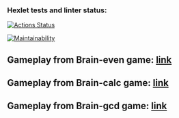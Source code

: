 ### Hexlet tests and linter status:
[![Actions Status](https://github.com/Kiatsyndesi/php-project-lvl1/workflows/hexlet-check/badge.svg)](https://github.com/Kiatsyndesi/php-project-lvl1/actions)

[![Maintainability](https://api.codeclimate.com/v1/badges/72938105c1e06553d43a/maintainability)](https://codeclimate.com/github/Kiatsyndesi/php-project-lvl1/maintainability)

## Gameplay from Brain-even game: [link](https://asciinema.org/a/zyNTP15EHgkDcywl49Xq5EQad)

## Gameplay from Brain-calc game: [link](https://asciinema.org/a/Xg3P5H3ItxlsoNmfdwbymV9p3)

## Gameplay from Brain-gcd game: [link](https://asciinema.org/a/g60iuQTMiR0nbkwVxrcKzdoeo)